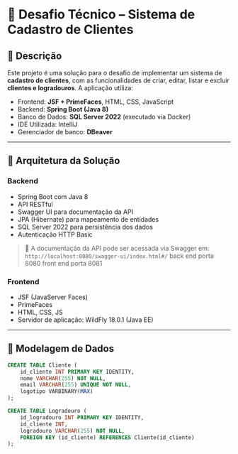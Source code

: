 # 💼 Desafio Técnico – Sistema de Cadastro de Clientes

## 📘 Descrição

Este projeto é uma solução para o desafio de implementar um sistema de **cadastro de clientes**, com as funcionalidades de criar, editar, listar e excluir **clientes e logradouros**. A aplicação utiliza:

- Frontend: **JSF + PrimeFaces**, HTML, CSS, JavaScript  
- Backend: **Spring Boot (Java 8)**  
- Banco de Dados: **SQL Server 2022** (executado via Docker)  
- IDE Utilizada: IntelliJ  
- Gerenciador de banco: **DBeaver**

---

## 📐 Arquitetura da Solução

### Backend
- Spring Boot com Java 8  
- API RESTful  
- Swagger UI para documentação da API  
- JPA (Hibernate) para mapeamento de entidades  
- SQL Server 2022 para persistência dos dados  
- Autenticação HTTP Basic  

> 📄 A documentação da API pode ser acessada via Swagger em:  
> `http://localhost:8080/swagger-ui/index.html#/` 
back end porta 8080
> front end porta 8081
> 
### Frontend
- JSF (JavaServer Faces)  
- PrimeFaces  
- HTML, CSS, JS  
- Servidor de aplicação: WildFly 18.0.1 (Java EE)

---

## 🧱 Modelagem de Dados

```sql
CREATE TABLE Cliente (
    id_cliente INT PRIMARY KEY IDENTITY,
    nome VARCHAR(255) NOT NULL,
    email VARCHAR(255) UNIQUE NOT NULL,
    logotipo VARBINARY(MAX)
);

CREATE TABLE Logradouro (
    id_logradouro INT PRIMARY KEY IDENTITY,
    id_cliente INT,
    logradouro VARCHAR(255) NOT NULL,
    FOREIGN KEY (id_cliente) REFERENCES Cliente(id_cliente)
);
